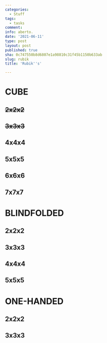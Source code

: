 ```yaml
---
categories:
  - Stuff
tags:
  - tasks
comment: 
info: aberto.
date: '2021-06-11'
type: post
layout: post
published: true
sha: 0c747550b8d6807e1a98810c31f45b1150b633ab
slug: rubik
title: 'Rubik''s'

---
```

# CUBE

## ~~2x2x2~~

## ~~3x3x3~~

## 4x4x4

## 5x5x5

## 6x6x6

## 7x7x7

# BLINDFOLDED

## 2x2x2

## 3x3x3

## 4x4x4

## 5x5x5

# ONE-HANDED

## 2x2x2

## 3x3x3